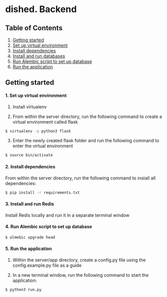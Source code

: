 # dished. Backend


## Table of Contents

1. [Getting started](#Getting-Started)
  1. [Set up virtual environment](#Setup-Virtual-Environment)
  2. [Install dependencies](#Install-Dependencies)
  3. [Install and run databases](#Install-Run-Databases)
  4. [Run Alembic script to set up database](#Run-Alembic-Script)
  5. [Run the application](#Run-Application)


## Getting started

#### 1. Set up virtual environment

  1. Install virtualenv

  2. From within the server directory, run the following command to create a virtual environment called flask

  ```sh
  $ virtualenv -p python3 flask
  ```

  3. Enter the newly created flask folder and run the following command to enter the virtual environment

  ```sh
  $ source bin/activate
  ```

#### 2. Install dependencies

  From within the server directory, run the following command to install all dependencies:

  ```sh
  $ pip install -r requirements.txt
  ```

#### 3. Install and run Redis

  Install Redis locally and run it in a separate terminal window

#### 4. Run Alembic script to set up database

  ```sh
  $ almebic upgrade head
  ```

#### 5. Run the application

  1. Within the server/app directory, create a config.py file using the config.example.py file as a guide

  2. In a new terminal window, run the following command to start the application:

  ```sh
  $ python3 run.py
  ```
